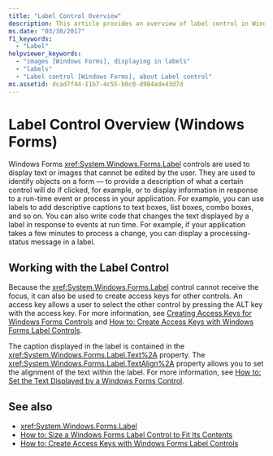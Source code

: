 ```yaml
---
title: "Label Control Overview"
description: This article provides an overview of label control in Windows Forms, including working with the label control.
ms.date: "03/30/2017"
f1_keywords: 
  - "Label"
helpviewer_keywords: 
  - "images [Windows Forms], displaying in labels"
  - "labels"
  - "Label control [Windows Forms], about Label control"
ms.assetid: dcad7f44-11b7-4c55-b0c0-d984ade43d7d
---
```

# Label Control Overview (Windows Forms)

Windows Forms <xref:System.Windows.Forms.Label> controls are used to display text or images that cannot be edited by the user. They are used to identify objects on a form — to provide a description of what a certain control will do if clicked, for example, or to display information in response to a run-time event or process in your application. For example, you can use labels to add descriptive captions to text boxes, list boxes, combo boxes, and so on. You can also write code that changes the text displayed by a label in response to events at run time. For example, if your application takes a few minutes to process a change, you can display a processing-status message in a label.  
  
## Working with the Label Control  

 Because the <xref:System.Windows.Forms.Label> control cannot receive the focus, it can also be used to create access keys for other controls. An access key allows a user to select the other control by pressing the ALT key with the access key. For more information, see [Creating Access Keys for Windows Forms Controls](how-to-create-access-keys-for-windows-forms-controls.md) and [How to: Create Access Keys with Windows Forms Label Controls](how-to-create-access-keys-with-windows-forms-label-controls.md).  
  
 The caption displayed in the label is contained in the <xref:System.Windows.Forms.Label.Text%2A> property. The <xref:System.Windows.Forms.Label.TextAlign%2A> property allows you to set the alignment of the text within the label. For more information, see [How to: Set the Text Displayed by a Windows Forms Control](how-to-set-the-text-displayed-by-a-windows-forms-control.md).  
  
## See also

- <xref:System.Windows.Forms.Label>
- [How to: Size a Windows Forms Label Control to Fit Its Contents](how-to-size-a-windows-forms-label-control-to-fit-its-contents.md)
- [How to: Create Access Keys with Windows Forms Label Controls](how-to-create-access-keys-with-windows-forms-label-controls.md)
